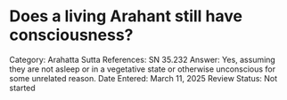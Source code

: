 # Does a living Arahant still have consciousness?

Category: Arahatta
Sutta References: SN 35.232
Answer: Yes, assuming they are not asleep or in a vegetative state or otherwise unconscious for some unrelated reason.
Date Entered: March 11, 2025
Review Status: Not started